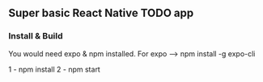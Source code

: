 ## Super basic React Native TODO app

### Install & Build

You would need expo & npm installed.
For expo -->  npm install -g expo-cli

1 - npm install
2 - npm start